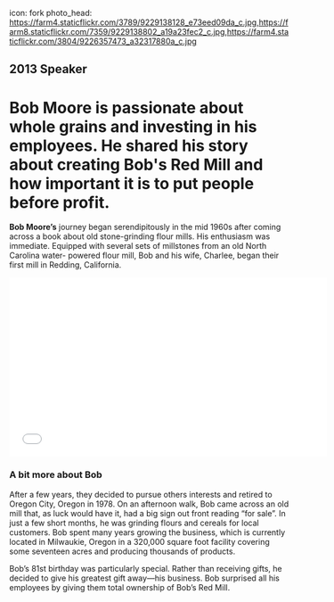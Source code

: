 icon: fork
photo_head: https://farm4.staticflickr.com/3789/9229138128_e73eed09da_c.jpg,https://farm8.staticflickr.com/7359/9229138802_a19a23fec2_c.jpg,https://farm4.staticflickr.com/3804/9226357473_a32317880a_c.jpg

## 2013 Speaker

# Bob Moore is passionate about whole grains and investing in his employees. He shared his story about creating Bob's Red Mill and how important it is to put people before profit.

<div class="line-canvas"></div>

**Bob Moore’s** journey began serendipitously in the mid 1960s after coming across a book about old stone-grinding flour mills. His enthusiasm was immediate. Equipped with several sets of millstones from an old North Carolina water- powered flour mill, Bob and his wife, Charlee, began their first mill in Redding, California.

<div class="line-canvas"></div>

<iframe src="//player.vimeo.com/video/70167461?byline=0&amp;portrait=0&amp;color=adbf27" width="570" height="321" frameborder="0" webkitallowfullscreen mozallowfullscreen allowfullscreen></iframe>

<div class="line-canvas"></div>

### A bit more about Bob

After a few years, they decided to pursue others interests and retired to Oregon City, Oregon in 1978. On an afternoon walk, Bob came across an old mill that, as luck would have it, had a big sign out front reading “for sale”. In just a few short months, he was grinding flours and cereals for local customers. Bob spent many years growing the business, which is currently located in Milwaukie, Oregon in a 320,000 square foot facility covering some seventeen acres and producing thousands of products.

Bob’s 81st birthday was particularly special. Rather than receiving gifts, he decided to give his greatest gift away—his business. Bob surprised all his employees by giving them total ownership of Bob’s Red Mill.
